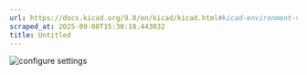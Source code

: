 ```yaml
---
url: https://docs.kicad.org/9.0/en/kicad/kicad.html#kicad-environment-variables
scraped_at: 2025-09-08T15:30:18.443032
title: Untitled
---
```


![configure settings](images/configure_settings.png)

